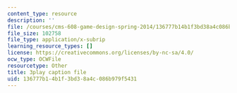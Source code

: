 ```yaml
---
content_type: resource
description: ''
file: /courses/cms-608-game-design-spring-2014/136777b14b1f3bd38a4c086b979f5431_1506648.srt
file_size: 102758
file_type: application/x-subrip
learning_resource_types: []
license: https://creativecommons.org/licenses/by-nc-sa/4.0/
ocw_type: OCWFile
resourcetype: Other
title: 3play caption file
uid: 136777b1-4b1f-3bd3-8a4c-086b979f5431
---
```

